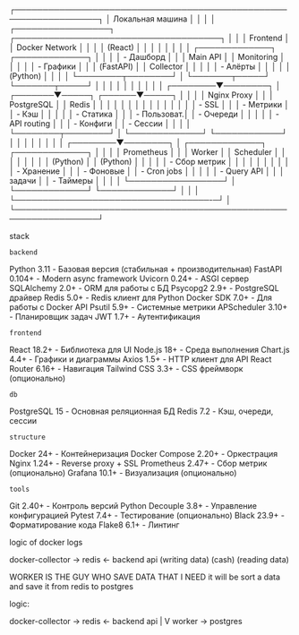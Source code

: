 ┌─────────────────────────────────────────────────────────────────┐
│                    Локальная машина                             │
│                                                                 │
│  ┌─────────────────┐    ┌─────────────────────────────────────┐ │
│  │   Frontend      │    │         Docker Network              │ │
│  │   (React)       │    │                                     │ │
│  │                 │    │  ┌─────────────┐  ┌─────────────┐   │ │
│  │ - Дашборд       │    │  │   Main API  │  │  Monitoring │   │ │
│  │ - Графики       │    │  │  (FastAPI)  │  │  Collector  │   │ │
│  │ - Алёрты        │    │  │             │  │  (Python)   │   │ │
│  └────────┬────────┘    │  └───────┬─────┘  └───────┬─────┘   │ │
│           │             │          │                │         │ │
│  ┌────────▼────────┐    │  ┌───────▼─────┐  ┌──────▼─────┐    │ │
│  │  Nginx Proxy    │    │  │ PostgreSQL  │  │   Redis    │    │ │
│  │                 │    │  │             │  │            │    │ │
│  │ - SSL           │    │  │ - Метрики   │  │ - Кэш      │    │ │
│  │ - Статика       │    │  │ - Пользоват.│  │ - Очереди  │    │ │
│  │ - API routing   │    │  │ - Конфиги   │  │ - Сессии   │    │ │
│  └────────┬────────┘    │  └─────────────┘  └────────────┘    │ │
│           │             │                                     │ │
│  ┌────────▼────────┐    │  ┌─────────────┐  ┌─────────────┐   │ │
│  │  Prometheus     │    │  │   Worker    │  │   Scheduler │   │ │
│  │                 │    │  │  (Python)   │  │  (Python)   │   │ │
│  │ - Сбор метрик   │    │  │             │  │             │   │ │
│  │ - Хранение      │    │  │ - Фоновые   │  │ - Cron jobs │   │ │
│  │ - Query API     │    │  │   задачи    │  │ - Таймеры   │   │ │
│  └─────────────────┘    │  └─────────────┘  └─────────────┘   │ │
│                         └───────────────────────────────────-─┘ │
└─────────────────────────────────────────────────────────────────┘



stack


    backend


Python 3.11              - Базовая версия (стабильная + производительная)
FastAPI 0.104+           - Modern async framework
Uvicorn 0.24+            - ASGI сервер
SQLAlchemy 2.0+          - ORM для работы с БД
Psycopg2 2.9+            - PostgreSQL драйвер
Redis 5.0+               - Redis клиент для Python
Docker SDK 7.0+          - Для работы с Docker API
Psutil 5.9+              - Системные метрики
APScheduler 3.10+        - Планировщик задач
JWT 1.7+                 - Аутентификация


    frontend

React 18.2+              - Библиотека для UI
Node.js 18+              - Среда выполнения
Chart.js 4.4+            - Графики и диаграммы
Axios 1.5+               - HTTP клиент для API
React Router 6.16+       - Навигация
Tailwind CSS 3.3+        - CSS фреймворк (опционально)


    db
    
PostgreSQL 15            - Основная реляционная БД
Redis 7.2                - Кэш, очереди, сессии


    structure

Docker 24+               - Контейнеризация
Docker Compose 2.20+     - Оркестрация
Nginx 1.24+              - Reverse proxy + SSL
Prometheus 2.47+         - Сбор метрик (опционально)
Grafana 10.1+            - Визуализация (опционально)


    tools

Git 2.40+                - Контроль версий
Python Decouple 3.8+     - Управление конфигурацией
Pytest 7.4+              - Тестирование (опционально)
Black 23.9+              - Форматирование кода
Flake8 6.1+              - Линтинг



logic of docker logs

docker-collector  ->  redis  <-   backend    api
 (writing data)       (cash)      (reading data)



WORKER IS THE GUY WHO SAVE DATA THAT I NEED
it will be sort a data and save it from redis to postgres

logic:

docker-collector -> redis <-   backend api
                      |
                      V
                    worker -> postgres


